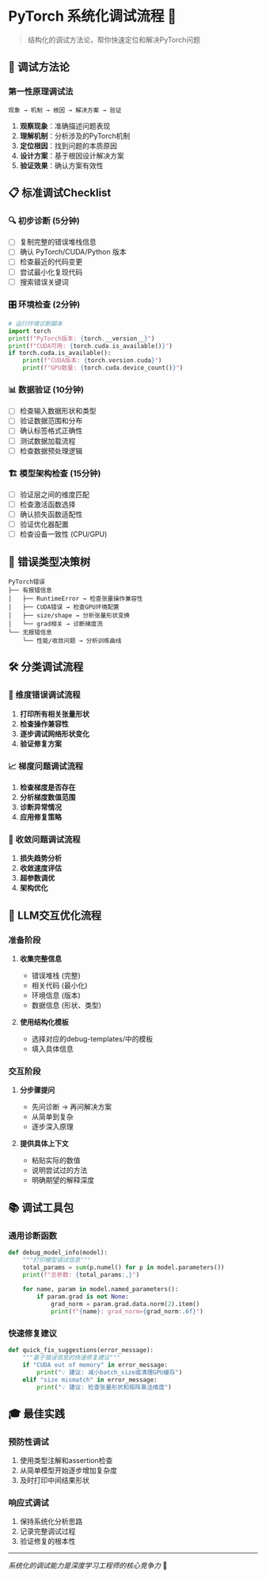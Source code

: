 # PyTorch 系统化调试流程 🔧

> 结构化的调试方法论，帮你快速定位和解决PyTorch问题

## 🎯 调试方法论

### 第一性原理调试法
```
现象 → 机制 → 根因 → 解决方案 → 验证
```

1. **观察现象**：准确描述问题表现
2. **理解机制**：分析涉及的PyTorch机制
3. **定位根因**：找到问题的本质原因
4. **设计方案**：基于根因设计解决方案
5. **验证效果**：确认方案有效性

## 📋 标准调试Checklist

### 🔍 初步诊断 (5分钟)

- [ ] 复制完整的错误堆栈信息
- [ ] 确认 PyTorch/CUDA/Python 版本
- [ ] 检查最近的代码变更
- [ ] 尝试最小化复现代码
- [ ] 搜索错误关键词

### 🎛️ 环境检查 (2分钟)

```python
# 运行环境诊断脚本
import torch
print(f"PyTorch版本: {torch.__version__}")
print(f"CUDA可用: {torch.cuda.is_available()}")
if torch.cuda.is_available():
    print(f"CUDA版本: {torch.version.cuda}")
    print(f"GPU数量: {torch.cuda.device_count()}")
```

### 📊 数据验证 (10分钟)

- [ ] 检查输入数据形状和类型
- [ ] 验证数据范围和分布
- [ ] 确认标签格式正确性
- [ ] 测试数据加载流程
- [ ] 检查数据预处理逻辑

### 🏗️ 模型架构检查 (15分钟)

- [ ] 验证层之间的维度匹配
- [ ] 检查激活函数选择
- [ ] 确认损失函数适配性
- [ ] 验证优化器配置
- [ ] 检查设备一致性 (CPU/GPU)

## 🚨 错误类型决策树

```
PyTorch错误
├── 有报错信息
│   ├── RuntimeError → 检查张量操作兼容性
│   ├── CUDA错误 → 检查GPU环境配置
│   ├── size/shape → 分析张量形状变换
│   └── grad相关 → 诊断梯度流
└── 无报错信息
    └── 性能/收敛问题 → 分析训练曲线
```

## 🛠️ 分类调试流程

### 📐 维度错误调试流程

1. **打印所有相关张量形状**
2. **检查操作兼容性**
3. **逐步调试网络形状变化**
4. **验证修复方案**

### 📈 梯度问题调试流程

1. **检查梯度是否存在**
2. **分析梯度数值范围**
3. **诊断异常情况**
4. **应用修复策略**

### 🎯 收敛问题调试流程

1. **损失趋势分析**
2. **收敛速度评估**
3. **超参数调优**
4. **架构优化**

## 🤖 LLM交互优化流程

### 准备阶段
1. **收集完整信息**
   - 错误堆栈 (完整)
   - 相关代码 (最小化)
   - 环境信息 (版本)
   - 数据信息 (形状、类型)

2. **使用结构化模板**
   - 选择对应的debug-templates/中的模板
   - 填入具体信息

### 交互阶段
1. **分步骤提问**
   - 先问诊断 → 再问解决方案
   - 从简单到复杂
   - 逐步深入原理

2. **提供具体上下文**
   - 粘贴实际的数值
   - 说明尝试过的方法
   - 明确期望的解释深度

## 📚 调试工具包

### 通用诊断函数

```python
def debug_model_info(model):
    """打印模型调试信息"""
    total_params = sum(p.numel() for p in model.parameters())
    print(f"总参数: {total_params:,}")
    
    for name, param in model.named_parameters():
        if param.grad is not None:
            grad_norm = param.grad.data.norm(2).item()
            print(f"{name}: grad_norm={grad_norm:.6f}")
```

### 快速修复建议

```python
def quick_fix_suggestions(error_message):
    """基于错误信息的快速修复建议"""
    if "CUDA out of memory" in error_message:
        print("💡 建议: 减小batch_size或清理GPU缓存")
    elif "size mismatch" in error_message:
        print("💡 建议: 检查张量形状和矩阵乘法维度")
```

## 🎓 最佳实践

### 预防性调试
1. 使用类型注解和assertion检查
2. 从简单模型开始逐步增加复杂度
3. 及时打印中间结果形状

### 响应式调试
1. 保持系统化分析思路
2. 记录完整调试过程
3. 验证修复的根本性

---
*系统化的调试能力是深度学习工程师的核心竞争力* 🚀 